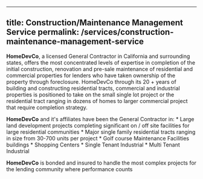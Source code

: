 
---
title: Construction/Maintenance Management Service
permalink: /services/construction-maintenance-management-service
---

**HomeDevCo**, a licensed General Contractor in California and surrounding states, offers the most concentrated levels of expertise in completion of the initial construction, renovation and pre-sale maintenance of residential and commercial properties for lenders who have taken ownership of the property through foreclosure.  HomeDevCo through its 20 + years of building and constructing residential tracts, commercial and industrial properties is positioned to take on the small single lot project or the residential tract ranging in dozens of homes to larger commercial project that require completion strategy.
 
**HomeDevCo** and it's affiliates have been the General Contractor in:
    * Large land development projects completing significant on / off site facilities for large residential communities
    * Major single family residential tracts ranging in size from 30-700 units per project
    * Golf course Maintenance Facilities buildings
    * Shopping Centers
    * Single Tenant Industrial
    * Multi Tenant Industrial
 
**HomeDevCo** is bonded and insured to handle the most complex projects for the lending community where performance counts